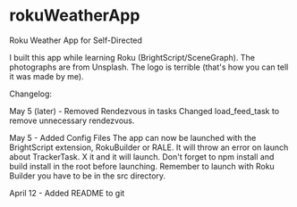 # rokuWeatherApp
Roku Weather App for Self-Directed

I built this app while learning Roku (BrightScript/SceneGraph). The photographs are from Unsplash. The logo is terrible (that's how you can tell it was made by me).

Changelog:

May 5 (later) - Removed Rendezvous in tasks
Changed load_feed_task to remove unnecessary rendezvous.

May 5 - Added Config Files
The app can now be launched with the BrightScript extension, RokuBuilder or RALE.
It will throw an error on launch about TrackerTask. X it and it will launch.
Don't forget to npm install and build install in the root before launching.
Remember to launch with Roku Builder you have to be in the src directory.

April 12 - Added README to git
